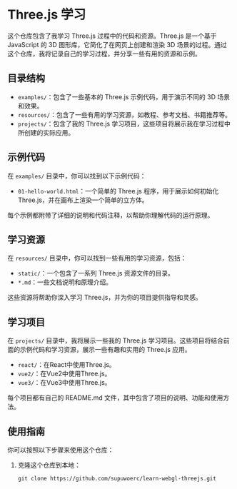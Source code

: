 # Three.js 学习

这个仓库包含了我学习 Three.js 过程中的代码和资源。Three.js 是一个基于 JavaScript 的 3D 图形库，它简化了在网页上创建和渲染 3D 场景的过程。通过这个仓库，我将记录自己的学习过程，并分享一些有用的资源和示例。

## 目录结构

- `examples/`：包含了一些基本的 Three.js 示例代码，用于演示不同的 3D 场景和效果。
- `resources/`：包含了一些有用的学习资源，如教程、参考文档、书籍推荐等。
- `projects/`：包含了我的 Three.js 学习项目，这些项目将展示我在学习过程中所创建的实际应用。

## 示例代码

在 `examples/` 目录中，你可以找到以下示例代码：

- `01-hello-world.html`：一个简单的 Three.js 程序，用于展示如何初始化 Three.js，并在画布上渲染一个简单的立方体。

每个示例都附带了详细的说明和代码注释，以帮助你理解代码的运行原理。

## 学习资源

在 `resources/` 目录中，你可以找到一些有用的学习资源，包括：

- `static/`：一个包含了一系列 Three.js 资源文件的目录。
- `*.md`：一些文档说明和原理介绍。

这些资源将帮助你深入学习 Three.js，并为你的项目提供指导和灵感。

## 学习项目

在 `projects/` 目录中，我将展示一些我的 Three.js 学习项目。这些项目将结合前面的示例代码和学习资源，展示一些有趣和实用的 Three.js 应用。

- `react/`：在React中使用Three.js。
- `vue2/`：在Vue2中使用Three.js。
- `vue3/`：在Vue3中使用Three.js。

每个项目都有自己的 README.md 文件，其中包含了项目的说明、功能和使用方法。

## 使用指南

你可以按照以下步骤来使用这个仓库：

1. 克隆这个仓库到本地：

   ```shell
   git clone https://github.com/supuwoerc/learn-webgl-threejs.git